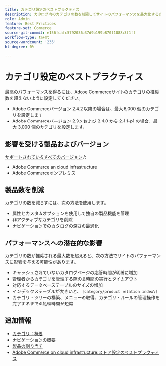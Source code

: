 ```yaml
---
title: カテゴリ設定のベストプラクティス
description: カタログ内のカテゴリの数を制限してサイトのパフォーマンスを最大化するためのベストプラクティスについて説明します。
role: Admin
feature: Best Practices
feature-set: Commerce
source-git-commit: e156fcafc5792036b37d9b199b870f1888c3f1ff
workflow-type: tm+mt
source-wordcount: '235'
ht-degree: 0%

---
```



# カテゴリ設定のベストプラクティス

最高のパフォーマンスを得るには、Adobe Commerceサイトのカテゴリの推奨数を超えないように設定してください。

- Adobe Commerceバージョン 2.4.2 以降の場合は、最大 6,000 個のカテゴリを設定します
- Adobe Commerceバージョン 2.3.x および 2.4.0 から 2.4.1-p1 の場合、最大 3,000 個のカテゴリを設定します。

## 影響を受ける製品およびバージョン

[サポートされているすべてのバージョン](../../../release/versions.md) /:

- Adobe Commerce an cloud infrastructure
- Adobe Commerceオンプレミス

## 製品数を削減

カテゴリの数を減らすには、次の方法を使用します。

- 属性とカスタムオプションを使用して独自の製品機能を管理
- 非アクティブなカテゴリを削除
- ナビゲーションでのカタログの深さの最適化

## パフォーマンスへの潜在的な影響

カテゴリの数が推奨される最大数を超えると、次の方法でサイトのパフォーマンスに影響を与える可能性があります。

- キャッシュされていないカタログページの応答時間が明確に増加
- 管理者からカテゴリを管理する際の長時間の実行とタイムアウト
- 対応するデータベーステーブルのサイズの増加
- インデックステーブルが大きいと、 `[category/product relation index\]`
- カテゴリ・ツリーの構築、メニューの取得、カテゴリ・ルールの管理操作を完了するまでの処理時間が短縮

## 追加情報

- [カテゴリ：概要](https://experienceleague.adobe.com/docs/commerce-admin/catalog/categories/categories.html)
- [ナビゲーションの概要](https://experienceleague.adobe.com/docs/commerce-admin/catalog/catalog/navigation/navigation.html)
- [製品の割り当て](https://experienceleague.adobe.com/docs/commerce-admin/catalog/categories/products-in-category/categories-product-assignments.html)
- [Adobe Commerce on cloud infrastructure:ストア設定のベストプラクティス](https://devdocs.magento.com/cloud/configure/configure-best-practices.html)
